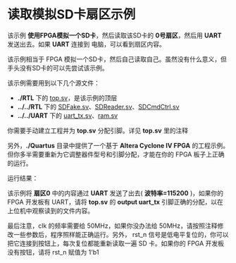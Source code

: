 读取模拟SD卡扇区示例
===========================

该示例 **使用FPGA模拟一个SD卡**，然后读取该SD卡的 **0号扇区**，然后用 **UART** 发送出去。如果 **UART** 连接到 电脑，可以看到扇区内容。

该示例相当于 FPGA 模拟一个SD卡，然后自己读取自己。虽然没有什么意义，但手头没有SD卡的可以先尝试该示例。

该示例需要用到以下几个源文件：
* **./RTL** 下的 [top.sv](https://github.com/WangXuan95/FPGA-SDcard/blob/master/example/ReadSector_FakeSD/RTL/top.sv "top.sv")，是该示例的顶层
* **../../RTL** 下的 [SDFake.sv](https://github.com/WangXuan95/FPGA-SDcard/blob/master/RTL/SDFake.sv "SDFake.sv")、[SDReader.sv](https://github.com/WangXuan95/FPGA-SDcard/blob/master/RTL/SDReader.sv "SDReader.sv")、[SDCmdCtrl.sv](https://github.com/WangXuan95/FPGA-SDcard/blob/master/RTL/SDCmdCtrl.sv "SDCmdCtrl.sv")
* **../../UART** 下的 [uart_tx.sv](https://github.com/WangXuan95/FPGA-SDcard/blob/master/RTL/uart_tx.sv "uart_tx.sv")、[ram.sv](https://github.com/WangXuan95/FPGA-SDcard/blob/master/RTL/ram.sv "ram.sv")

你需要手动建立工程并为 **top.sv** 分配引脚。详见 **top.sv** 里的注释

另外，**./Quartus** 目录中提供了一个基于 **Altera Cyclone IV FPGA** 的工程示例。但你多半需要重新为它调整器件型号和引脚分配，才能在你的 FPGA 板子上正确的运行。


运行结果：

该示例将 **扇区0** 中的内容通过 **UART** 发送了出去( **波特率=115200** )，如果你的 FPGA 开发板有 UART，请将 **top.sv** 的 **output uart_tx** 引脚正确的分配，以在上位机中观察读到的文件内容。

最后注意，clk 的频率需要给 50MHz，如果你没办法给 50MHz，请按照注释修改一些参数后，程序照样能正确运行。另外， rst_n 信号是低电平复位的，你可以把它连接到按钮上，每次复位都能重新读取一遍 SD 卡。如果你的 FPGA 开发板没有按钮，请将 rst_n 赋值为 1'b1

